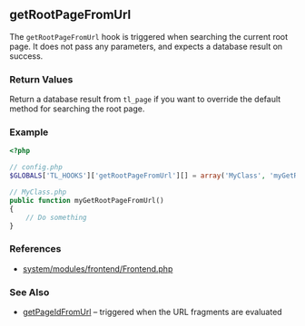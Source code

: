 getRootPageFromUrl
------------------

The `getRootPageFromUrl` hook is triggered when searching the current root page. It does not pass any parameters, and expects a database result on success.


### Return Values ###

Return a database result from `tl_page` if you want to override the default method for searching the root page.


### Example ###

```php
<?php

// config.php
$GLOBALS['TL_HOOKS']['getRootPageFromUrl'][] = array('MyClass', 'myGetRootPageFromUrl');

// MyClass.php
public function myGetRootPageFromUrl()
{
	// Do something
}
```


### References ###

- [system/modules/frontend/Frontend.php](https://github.com/contao/core/blob/2.11.7/system/modules/frontend/Frontend.php#L179)


### See Also ###

- [getPageIdFromUrl](getPageIdFromUrl.md) – triggered when the URL fragments are evaluated

